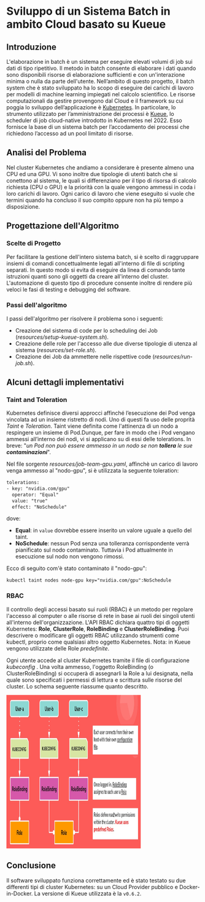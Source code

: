 # Sviluppo di un Sistema Batch in ambito Cloud basato su Kueue

## Introduzione

L'elaborazione in batch è un sistema per eseguire elevati volumi di job sui dati di tipo ripetitivo. Il metodo in batch consente di elaborare i dati quando sono disponibili risorse di elaborazione sufficienti e con un'interazione minima o nulla da parte dell'utente. Nell’ambito di questo progetto, il batch system che è stato sviluppato ha lo scopo di eseguire dei carichi di lavoro per modelli di machine learning impiegati nel calcolo scientifico. Le risorse computazionali da gestire provengono dal Cloud e il framework su cui poggia lo sviluppo dell’applicazione è [Kubernetes](https://kubernetes.io/it/). In particolare, lo strumento utilizzato per l’amministrazione dei processi è [Kueue](https://kueue.sigs.k8s.io/), lo scheduler di job cloud-native introdotto in Kubernetes nel 2022. Esso fornisce la base di un sistema batch per l’accodamento dei processi che richiedono l’accesso ad un pool limitato di risorse.


## Analisi del Problema

Nel cluster Kubernetes che andiamo a considerare è presente almeno una CPU ed una GPU. Vi sono inoltre due tipologie di utenti batch che si conettono al sistema, le quali si differenziano per il tipo di risorsa di calcolo richiesta (CPU o GPU) e la priorità con la quale vengono ammessi in coda i loro carichi di lavoro. Ogni carico di lavoro che viene eseguito si vuole che termini quando ha concluso il suo compito oppure non ha più tempo a disposizione. 


## Progettazione dell'Algoritmo

### Scelte di Progetto

Per facilitare la gestione dell'intero sistema batch, si è scelto di raggruppare insiemi di comandi concettualmente legati all'interno di file di scripting separati. In questo modo si evita di eseguire da linea di comando tante istruzioni quanti sono gli oggetti da creare all'interno del cluster. L'automazione di questo tipo di procedure consente inoltre di rendere più veloci le fasi di testing e debugging del software.

### Passi dell'algoritmo

I passi dell'algoritmo per risolvere il problema sono i seguenti:

- Creazione del sistema di code per lo scheduling dei Job (_resources/setup-kueue-system.sh_).
- Creazione delle role per l'accesso alle due diverse tipologie di utenza al sistema (_resources/set-role.sh_).
- Creazione dei Job da ammettere nelle rispettive code (_resources/run-job.sh_).


## Alcuni dettagli implementativi

### Taint and Toleration

Kubernetes definisce diversi approcci affinché l’esecuzione dei Pod venga vincolata ad un insieme ristretto di nodi. Uno di questi fa uso delle proprità _Taint_ e _Toleration_. Taint viene definita come l'attinenza di un nodo a respingere un insieme di Pod.Dunque, per fare in modo che i Pod vengano ammessi all’interno dei nodi, vi si applicano su di essi delle tolerations. In breve: "_un Pod non può essere ammesso in un nodo se non **tollera** le sue **contaminazioni**_". <br>

Nel file sorgente _resources/job-team-gpu.yaml_, affinchè un carico di lavoro venga ammesso al "nodo-gpu", si è utilizzata la seguente toleration:

```
tolerations:
- key: "nvidia.com/gpu"
  operator: "Equal"
  value: "true"
  effect: "NoSchedule" 
```
dove: 

- **Equal**: in `value` dovrebbe essere inserito un valore uguale a quello del taint.
- **NoSchedule**: nessun Pod senza una tolleranza corrispondente verrà pianificato sul nodo contaminato. Tuttavia i Pod attualmente in esecuzione sul nodo non vengono rimossi. <br>

Ecco di seguito com'è stato contaminato il "nodo-gpu":

```
kubectl taint nodes node-gpu key="nvidia.com/gpu":NoSchedule
```

### RBAC 

Il controllo degli accessi basato sui ruoli (RBAC) è un metodo per regolare l'accesso al computer o alle risorse di rete in base ai ruoli dei singoli utenti all'interno dell'organizzazione. L'API RBAC dichiara quattro tipi di oggetti Kubernetes: **Role**, **ClusterRole**, **RoleBinding** e **ClusterRoleBinding**. Puoi descrivere o modificare gli oggetti RBAC utilizzando strumenti come kubectl, proprio come qualsiasi altro oggetto Kubernetes. Nota: in Kueue vengono utilizzate delle Role _predefinite_. <br>

Ogni utente accede al cluster Kubernetes tramite il file di configurazione _kubeconfig_ . Una volta ammesso, l'oggetto RoleBinding (o ClusterRoleBinding) si occuperà di assegnarli la Role a lui designata, nella quale sono specificati i permessi di lettura e scrittura sulle risorse del cluster. Lo schema seguente riassume quanto descritto.

<img src="image/role.jpg" alt="Role" width="350" height="400">

## Conclusione

Il software sviluppato funziona correttamente ed è stato testato su due differenti tipi di cluster Kubernetes: su un Cloud Provider pubblico e Docker-in-Docker. La versione di Kueue utilizzata è la `v0.6.2`. 






